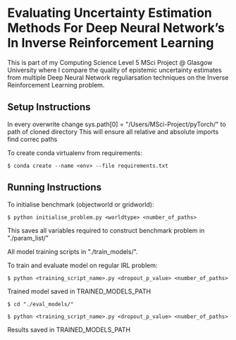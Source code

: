 # Evaluating Uncertainty Estimation Methods For Deep Neural Network’s In Inverse Reinforcement Learning
This is part of my Computing Science Level 5 MSci Project @ Glasgow University where I compare the quality of epistemic uncertainty estimates from multiple Deep Neural Network reguliarsation techniques on the Inverse Reinforcement Learning problem. 

## Setup Instructions

In every overwrite change sys.path[0] = "/Users/MSci-Project/pyTorch/" to path of cloned directory
This will ensure all relative and absolute imports find correc paths

To create conda virtualenv from requirements:

`$ conda create --name <env> --file requirements.txt`

## Running Instructions

To initialise benchmark (objectworld or gridworld):

`$ python initialise_problem.py <worldtype> <number_of_paths>`

This saves all variables required to construct benchmark problem in "./param_list/"

All model training scripts in "./train_models/".

To train and evaluate model on regular IRL problem:

`$ python <training_script_name>.py <dropout_p_value> <number_of_paths>`

Trained model saved in TRAINED_MODELS_PATH

`$ cd "./eval_models/"`

`$ python <training_script_name>.py <dropout_p_value> <number_of_paths>`

Results saved in TRAINED_MODELS_PATH


